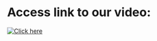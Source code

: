 # Access link to our video: 

[![Click here](https://i.ytimg.com/an_webp/84rZRl9dbj4/mqdefault_6s.webp?du=3000&sqp=COb1t40G&rs=AOn4CLDn3RcSRkJ3uZg5_yAjfg4wE958Ug)](https://www.youtube.com/watch?v=84rZRl9dbj4 "Click here")
